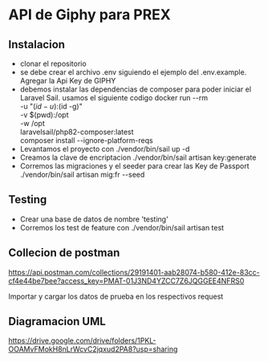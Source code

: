 # API de Giphy para PREX

## Instalacion
- clonar el repositorio
- se debe crear el archivo .env siguiendo el ejemplo del .env.example. Agregar la Api Key de GIPHY
- debemos instalar las dependencias de composer para poder iniciar el Laravel Sail. usamos el siguiente codigo
    docker run --rm \
    -u "$(id -u):$(id -g)" \
    -v $(pwd):/opt \
    -w /opt \
    laravelsail/php82-composer:latest \
    composer install --ignore-platform-reqs
- Levantamos el proyecto con ./vendor/bin/sail up -d
- Creamos la clave de encriptacion ./vendor/bin/sail artisan key:generate
- Corremos las migraciones y el seeder para crear las Key de Passport ./vendor/bin/sail artisan mig:fr --seed

## Testing
- Crear una base de datos de nombre 'testing'
- Corremos los test de feature con ./vendor/bin/sail artisan test

## Collecion de postman

https://api.postman.com/collections/29191401-aab28074-b580-412e-83cc-cf4e44be7bee?access_key=PMAT-01J3ND4YZCC7Z6JQGGEE4NFRS0

Importar y cargar los datos de prueba en los respectivos request


## Diagramacion UML

https://drive.google.com/drive/folders/1PKL-OOAMvFMokH8nLrWcvC2jqxud2PA8?usp=sharing
